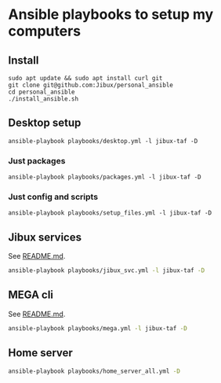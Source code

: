 # Ansible playbooks to setup my computers

## Install

```
sudo apt update && sudo apt install curl git
git clone git@github.com:Jibux/personal_ansible
cd personal_ansible
./install_ansible.sh
```

## Desktop setup

```
ansible-playbook playbooks/desktop.yml -l jibux-taf -D 
```

### Just packages

```
ansible-playbook playbooks/packages.yml -l jibux-taf -D 
```

### Just config and scripts

```
ansible-playbook playbooks/setup_files.yml -l jibux-taf -D 
```

## Jibux services

See [README.md](roles/jibux_svc/README.md).

```bash
ansible-playbook playbooks/jibux_svc.yml -l jibux-taf -D
```

## MEGA cli

See [README.md](roles/mega/README.md).

```bash
ansible-playbook playbooks/mega.yml -l jibux-taf -D
```

## Home server

```bash
ansible-playbook playbooks/home_server_all.yml -D
```

